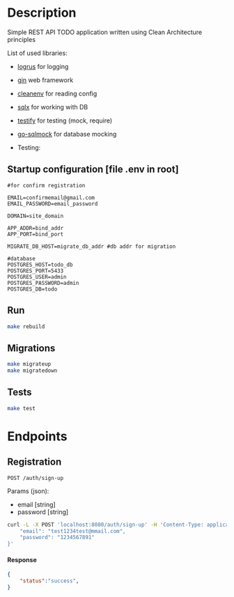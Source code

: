 # Description

Simple REST API TODO application written using Clean Architecture principles

List of used libraries:

* [logrus](github.com/sirupsen/logrus) for logging
* [gin](github.com/gin-gonic/gin) web framework
* [cleanenv](github.com/ilyakaznacheev/cleanenv) for reading config
* [sqlx](github.com/jmoiron/sqlx) for working with DB
* [testify](github.com/stretchr/testify) for testing (mock, require)
* [go-sqlmock](github.com/DATA-DOG/go-sqlmock) for database mocking

* Testing: 


## Startup configuration [file .env in root]

```env
#for confirm registration

EMAIL=confirmemail@gmail.com
EMAIL_PASSWORD=email_password

DOMAIN=site_domain

APP_ADDR=bind_addr
APP_PORT=bind_port

MIGRATE_DB_HOST=migrate_db_addr #db addr for migration

#database
POSTGRES_HOST=todo_db
POSTGRES_PORT=5433
POSTGRES_USER=admin
POSTGRES_PASSWORD=admin
POSTGRES_DB=todo
```

## Run

```bash
make rebuild
```

## Migrations

```bash
make migrateup
make migratedown
```

## Tests

```bash
make test
```

# Endpoints

## Registration

`POST /auth/sign-up`

Params (json):
* email [string]
* password [string]

```bash
curl -L -X POST 'localhost:8080/auth/sign-up' -H 'Content-Type: application/json' --data-raw '{
    "email": "test1234test@mmail.com",
    "password": "1234567891"
}'
```

#### Response

```json
{
    "status":"success",
}
```